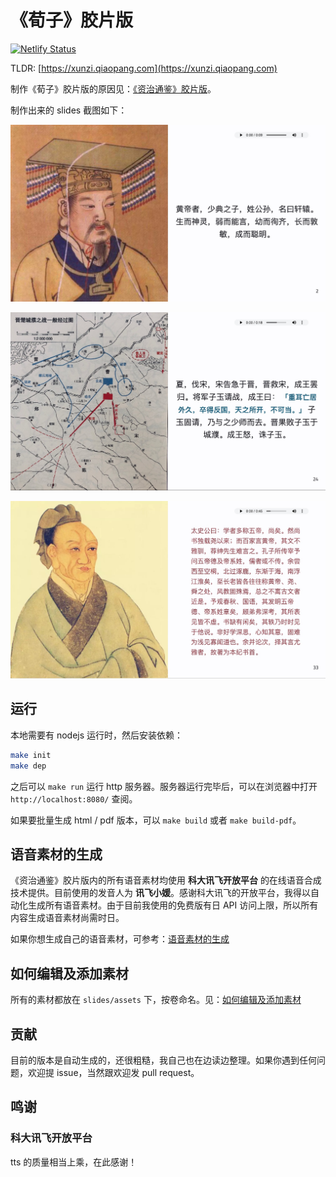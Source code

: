 # 《荀子》胶片版

[![Netlify Status](https://api.netlify.com/api/v1/badges/d04c0d0f-965e-4bc6-95cd-bf78bca2fba7/deploy-status)](https://app.netlify.com/sites/shi-ji/deploys)

TLDR: [https://xunzi.qiaopang.com](https://xunzi.qiaopang.com)

制作《荀子》胶片版的原因见：[《资治通鉴》胶片版](https://github.com/tyrchen/tongjian)。

制作出来的 slides 截图如下：

![](assets/snapshots/snapshot1.jpg)

![](assets/snapshots/snapshot2.jpg)

![](assets/snapshots/snapshot3.jpg)


## 运行

本地需要有 nodejs 运行时，然后安装依赖：

```bash
make init
make dep
```

之后可以 `make run` 运行 http 服务器。服务器运行完毕后，可以在浏览器中打开 `http://localhost:8080/` 查阅。

如果要批量生成 html / pdf 版本，可以 `make build` 或者 `make build-pdf`。

## 语音素材的生成

《资治通鉴》胶片版内的所有语音素材均使用 __科大讯飞开放平台__ 的在线语音合成技术提供。目前使用的发音人为 __讯飞小媛__。感谢科大讯飞的开放平台，我得以自动化生成所有语音素材。由于目前我使用的免费版有日 API 访问上限，所以所有内容生成语音素材尚需时日。

如果你想生成自己的语音素材，可参考：[语音素材的生成](https://github.com/tyrchen/tongjian#%E8%AF%AD%E9%9F%B3%E7%B4%A0%E6%9D%90%E7%9A%84%E7%94%9F%E6%88%90)

## 如何编辑及添加素材

所有的素材都放在 `slides/assets` 下，按卷命名。见：[如何编辑及添加素材](https://github.com/tyrchen/tongjian#%E5%A6%82%E4%BD%95%E7%BC%96%E8%BE%91%E5%8F%8A%E6%B7%BB%E5%8A%A0%E7%B4%A0%E6%9D%90)


## 贡献

目前的版本是自动生成的，还很粗糙，我自己也在边读边整理。如果你遇到任何问题，欢迎提 issue，当然跟欢迎发 pull request。


## 鸣谢

### 科大讯飞开放平台

tts 的质量相当上乘，在此感谢！
